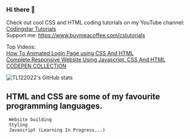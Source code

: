 ### Hi there 👋

Check out cool CSS and HTML coding tutorials on my YouTube channel: [Codingstar Tutorials](https://www.youtube.com/channel/UCadItSVcBu0pS3ES8UJQJ1A) <br>
Support me: https://www.buymeacoffee.com/cstutorials

Top Videos: <br>
[How To Animated Login Page using CSS And HTML](https://www.youtube.com/watch?v=CffFBZUeOOY) <br>
[Complete Responsive Website Using Javascript, CSS And HTML](https://www.youtube.com/watch?v=UIIm_bWapRA) <br>
[CODEPEN COLLECTION](https://codepen.io/collection/gYGjEB)

 <a> <img alt = "TL122022's GitHub stats" src="https://readme-typing-svg.herokuapp.com?font=rubik&color=ADBAC7&center=true&vCenter=true&lines=I+am+a+coder;I+am+a+creator;I+am+an+agent"></a>

 ## HTML and CSS are some of my favourite programming languages.

```
 Website building
 Styling
 Javascript (Learning In Progress...)
```
